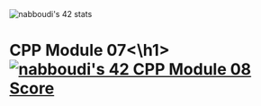 
<img src="https://badge.mediaplus.ma/greenbinary/nabboudi" alt="nabboudi's 42 stats" />

<h1> CPP Module 07<\h1><a href="https://github.com/JaeSeoKim/badge42"><img src="https://badge42.vercel.app/api/v2/cl2i38be2007409md2cz0rqtt/project/2563398" alt="nabboudi's 42 CPP Module 08 Score" /></a>
